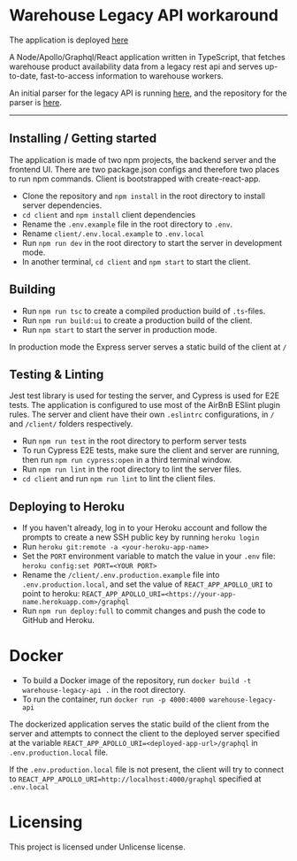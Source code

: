 # Warehouse Legacy API workaround

The application is deployed [here](https://warehouse-legacy-api.herokuapp.com/)

A Node/Apollo/Graphql/React application written in TypeScript, that fetches warehouse product availability data from a legacy rest api and serves up-to-date, fast-to-access information to warehouse workers.

An initial parser for the legacy API is running [here](https://bad-api-parser.herokuapp.com/), and the repository for the parser is [here](https://github.com/teemukostamo/bad-api-parser).

---

## Installing / Getting started

The application is made of two npm projects, the backend server and the frontend UI. There are two package.json configs and therefore two places to run npm commands. Client is bootstrapped with create-react-app.

- Clone the repository and `npm install` in the root directory to install server dependencies.
- `cd client` and `npm install` client dependencies
- Rename the `.env.example` file in the root directory to `.env`.
- Rename `client/.env.local.example` to `.env.local`
- Run `npm run dev` in the root directory to start the server in development mode.
- In another terminal, `cd client` and `npm start` to start the client.

## Building

- Run `npm run tsc` to create a compiled production build of `.ts`-files.
- Run `npm run build:ui` to create a production build of the client.
- Run `npm start` to start the server in production mode.

In production mode the Express server serves a static build of the client at `/`

## Testing & Linting

Jest test library is used for testing the server, and Cypress is used for E2E tests. The application is configured to use most of the AirBnB ESlint plugin rules. The server and client have their own `.eslintrc` configurations, in `/` and `/client/` folders respectively.

- Run `npm run test` in the root directory to perform server tests
- To run Cypress E2E tests, make sure the client and server are running, then run `npm run cypress:open` in a third terminal window.
- Run `npm run lint` in the root directory to lint the server files.
- `cd client` and run `npm run lint` to lint the client files.

## Deploying to Heroku

- If you haven't already, log in to your Heroku account and follow the prompts to create a new SSH public key by running `heroku login`
- Run `heroku git:remote -a <your-heroku-app-name>`
- Set the `PORT` environment variable to match the value in your `.env` file: `heroku config:set PORT=<YOUR PORT>`
- Rename the `/client/.env.production.example` file into `.env.production.local`, and set the value of `REACT_APP_APOLLO_URI` to point to heroku: `REACT_APP_APOLLO_URI=<https://your-app-name.herokuapp.com>/graphql`
- Run `npm run deploy:full` to commit changes and push the code to GitHub and Heroku.

# Docker

- To build a Docker image of the repository, run `docker build -t warehouse-legacy-api .` in the root directory.
- To run the container, run `docker run -p 4000:4000 warehouse-legacy-api`

The dockerized application serves the static build of the client from the server and attempts to connect the client to the deployed server specified at the variable `REACT_APP_APOLLO_URI=<deployed-app-url>/graphql` in `.env.production.local` file.

If the `.env.production.local` file is not present, the client will try to connect to `REACT_APP_APOLLO_URI=http://localhost:4000/graphql` specified at `.env.local`

# Licensing

This project is licensed under Unlicense license.
